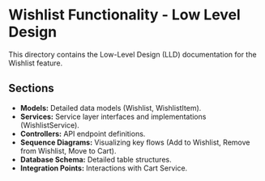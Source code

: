 # Wishlist Functionality - Low Level Design

This directory contains the Low-Level Design (LLD) documentation for the Wishlist feature.

## Sections
- **Models:** Detailed data models (Wishlist, WishlistItem).
- **Services:** Service layer interfaces and implementations (WishlistService).
- **Controllers:** API endpoint definitions.
- **Sequence Diagrams:** Visualizing key flows (Add to Wishlist, Remove from Wishlist, Move to Cart).
- **Database Schema:** Detailed table structures.
- **Integration Points:** Interactions with Cart Service.
